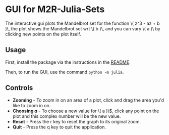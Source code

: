 # GUI for M2R-Julia-Sets
The interactive gui plots the Mandelbrot set for the function \\( z^3 - az + b )\\, the plot shows the Mandelbrot set wrt \\( b )\\, and you can vary \\( a )\\ by clicking new points on the plot itself.

## Usage
First, install the package via the instructions in the [README](./README.md).

Then, to run the GUI, use the command `python -m julia`.

## Controls
* **Zooming** - To zoom in on an area of a plot, click and drag the area you'd like to zoom in on.
* **Choosing $a$** - To choose a new value for \\( a )\\$, click any point on the plot and this complex number will be the new value.
* **Reset** - Press the r key to reset the graph to its original zoom.
* **Quit** - Press the q key to quit the application.